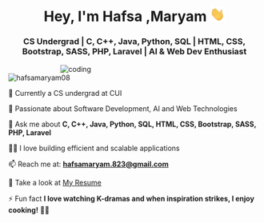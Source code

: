 <h1 align="center">Hey, I'm Hafsa ,Maryam <img  src="https://raw.githubusercontent.com/ABSphreak/ABSphreak/master/gifs/Hi.gif" width="30px"> </h1>
<h3 align="center">CS Undergrad | C, C++, Java, Python, SQL | HTML, CSS, Bootstrap, SASS, PHP, Laravel | AI & Web Dev Enthusiast</h3>
<img align="right" alt="coding" width="400" src="https://media3.giphy.com/media/v1.Y2lkPTc5MGI3NjExazd4MjhoNnc3cmlqcjkxODJmcHpyYmFlYzY2a3IxOWI3c2t6NThxZCZlcD12MV9pbnRlcm5hbF9naWZfYnlfaWQmY3Q9Zw/hpXdHPfFI5wTABdDx9/giphy.gif">

<p align="left"> <img src="https://komarev.com/ghpvc/?username=hafsamaryam08&label=Profile%20views&color=0e75b6&style=flat" alt="hafsamaryam08"/> </p>


🔭 Currently a CS undergrad at CUI

🌱 Passionate about Software Development, AI and Web Technologies

💬 Ask me about **C, C++, Java, Python, SQL, HTML, CSS, Bootstrap, SASS, PHP, Laravel**

👨‍💻 I love building efficient and scalable applications

📫 Reach me at: **hafsamaryam.823@gmail.com**

📄 Take a look at [My Resume]([https://drive.google.com/file/d/1qC_KBSlUoxIhDdrGRCJRhPfoFpCo2TEx/view?usp=drive_link](https://drive.google.com/file/d/1xcTGAogNFpG1iWwOV9jXf287wMFaR63B/view?usp=sharing))

⚡ Fun fact **I love watching K-dramas and when inspiration strikes, I enjoy cooking!** 🍜✨

